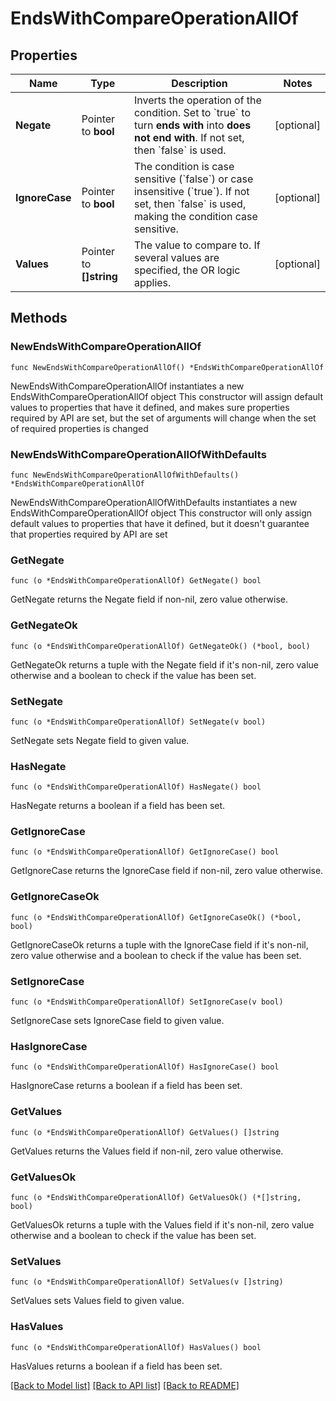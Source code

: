 # EndsWithCompareOperationAllOf

## Properties

Name | Type | Description | Notes
------------ | ------------- | ------------- | -------------
**Negate** | Pointer to **bool** | Inverts the operation of the condition. Set to &#x60;true&#x60; to turn **ends with** into **does not end with**.    If not set, then &#x60;false&#x60; is used. | [optional] 
**IgnoreCase** | Pointer to **bool** | The condition is case sensitive (&#x60;false&#x60;) or case insensitive (&#x60;true&#x60;).   If not set, then &#x60;false&#x60; is used, making the condition case sensitive. | [optional] 
**Values** | Pointer to **[]string** | The value to compare to.   If several values are specified, the OR logic applies. | [optional] 

## Methods

### NewEndsWithCompareOperationAllOf

`func NewEndsWithCompareOperationAllOf() *EndsWithCompareOperationAllOf`

NewEndsWithCompareOperationAllOf instantiates a new EndsWithCompareOperationAllOf object
This constructor will assign default values to properties that have it defined,
and makes sure properties required by API are set, but the set of arguments
will change when the set of required properties is changed

### NewEndsWithCompareOperationAllOfWithDefaults

`func NewEndsWithCompareOperationAllOfWithDefaults() *EndsWithCompareOperationAllOf`

NewEndsWithCompareOperationAllOfWithDefaults instantiates a new EndsWithCompareOperationAllOf object
This constructor will only assign default values to properties that have it defined,
but it doesn't guarantee that properties required by API are set

### GetNegate

`func (o *EndsWithCompareOperationAllOf) GetNegate() bool`

GetNegate returns the Negate field if non-nil, zero value otherwise.

### GetNegateOk

`func (o *EndsWithCompareOperationAllOf) GetNegateOk() (*bool, bool)`

GetNegateOk returns a tuple with the Negate field if it's non-nil, zero value otherwise
and a boolean to check if the value has been set.

### SetNegate

`func (o *EndsWithCompareOperationAllOf) SetNegate(v bool)`

SetNegate sets Negate field to given value.

### HasNegate

`func (o *EndsWithCompareOperationAllOf) HasNegate() bool`

HasNegate returns a boolean if a field has been set.

### GetIgnoreCase

`func (o *EndsWithCompareOperationAllOf) GetIgnoreCase() bool`

GetIgnoreCase returns the IgnoreCase field if non-nil, zero value otherwise.

### GetIgnoreCaseOk

`func (o *EndsWithCompareOperationAllOf) GetIgnoreCaseOk() (*bool, bool)`

GetIgnoreCaseOk returns a tuple with the IgnoreCase field if it's non-nil, zero value otherwise
and a boolean to check if the value has been set.

### SetIgnoreCase

`func (o *EndsWithCompareOperationAllOf) SetIgnoreCase(v bool)`

SetIgnoreCase sets IgnoreCase field to given value.

### HasIgnoreCase

`func (o *EndsWithCompareOperationAllOf) HasIgnoreCase() bool`

HasIgnoreCase returns a boolean if a field has been set.

### GetValues

`func (o *EndsWithCompareOperationAllOf) GetValues() []string`

GetValues returns the Values field if non-nil, zero value otherwise.

### GetValuesOk

`func (o *EndsWithCompareOperationAllOf) GetValuesOk() (*[]string, bool)`

GetValuesOk returns a tuple with the Values field if it's non-nil, zero value otherwise
and a boolean to check if the value has been set.

### SetValues

`func (o *EndsWithCompareOperationAllOf) SetValues(v []string)`

SetValues sets Values field to given value.

### HasValues

`func (o *EndsWithCompareOperationAllOf) HasValues() bool`

HasValues returns a boolean if a field has been set.


[[Back to Model list]](../README.md#documentation-for-models) [[Back to API list]](../README.md#documentation-for-api-endpoints) [[Back to README]](../README.md)


